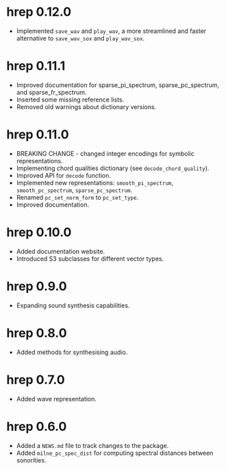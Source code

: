 # hrep 0.12.0

- Implemented `save_wav` and `play_wav`, a more streamlined and faster alternative to `save_wav_sox` and `play_wav_sox`.

# hrep 0.11.1

- Improved documentation for sparse_pi_spectrum, sparse_pc_spectrum, and sparse_fr_spectrum.
- Inserted some missing reference lists.
- Removed old warnings about dictionary versions.

# hrep 0.11.0

- BREAKING CHANGE - changed integer encodings for symbolic representations.
- Implementing chord qualities dictionary (see `decode_chord_quality`).
- Improved API for `decode` function.
- Implemented new representations: `smooth_pi_spectrum`, `smooth_pc_spectrum`,
`sparse_pc_spectrum`.
- Renamed `pc_set_norm_form` to `pc_set_type`.
- Improved documentation.

# hrep 0.10.0

- Added documentation website.
- Introduced S3 subclasses for different vector types.

# hrep 0.9.0

- Expanding sound synthesis capabilities.

# hrep 0.8.0

- Added methods for synthesising audio.

# hrep 0.7.0

- Added wave representation.

# hrep 0.6.0

- Added a `NEWS.md` file to track changes to the package.
- Added `milne_pc_spec_dist` for computing spectral distances between sonorities.
